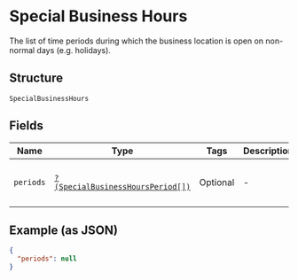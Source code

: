 
# Special Business Hours

The list of time periods during which the business location is open on non-normal days (e.g. holidays).

## Structure

`SpecialBusinessHours`

## Fields

| Name | Type | Tags | Description | Getter | Setter |
|  --- | --- | --- | --- | --- | --- |
| `periods` | [`?(SpecialBusinessHoursPeriod[])`](../../doc/models/special-business-hours-period.md) | Optional | - | getPeriods(): ?array | setPeriods(?array periods): void |

## Example (as JSON)

```json
{
  "periods": null
}
```

